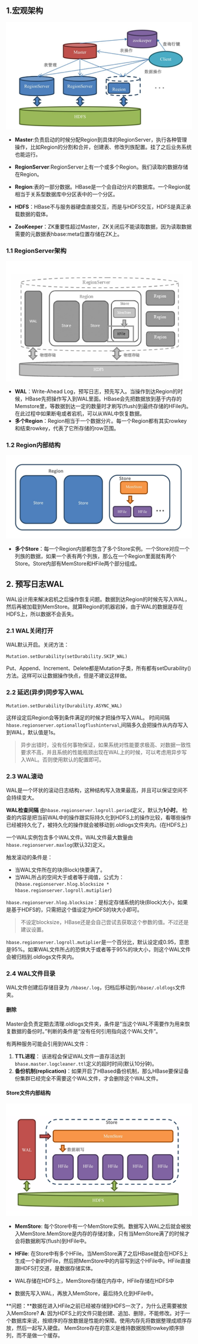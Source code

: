 #
## 1.宏观架构
![](assets/markdown-img-paste-20190428200424980.png)

- **Master**:负责启动的时候分配Region到具体的RegionServer，执行各种管理操作，比如Region的分割和合并，创建表、修改列族配置。挂了之后业务系统也能运行。

- **RegionServer**:RegionServer上有一个或多个Region。我们读取的数据存储在Region。
- **Region**:表的一部分数据。HBase是一个会自动分片的数据库。一个Region就相当于关系型数据库中分区表中的一个分区。

- **HDFS**：HBase不与服务器硬盘直接交互，而是与HDFS交互，HDFS是真正承载数据的载体。

- **ZooKeeper**：ZK重要性超过Master，ZK关闭后不能读取数据，因为读取数据需要的元数据表hbase:meta位置存储在ZK上。

### 1.1 RegionServer架构
![](assets/markdown-img-paste-20190428201536523.png)

- **WAL**：Write-Ahead Log，预写日志，预先写入。当操作到达Region的时候，HBase先把操作写入到WAL里面。HBase会先把数据放到基于内存的Memstore里，等数据到达一定的数量时才刷写(flush)到最终存储的HFile内。在此过程中如果断电或者宕机，可以从WAL中恢复数据。
- **多个Region**：Region相当于一个数据分片。每一个Region都有其实rowkey和结束rowkey，代表了它所存储的row范围。

### 1.2 Region内部结构
![](assets/markdown-img-paste-20190428202132674.png)
  - **多个Store**：每一个Region内部都包含了多个Store实例。一个Store对应一个列族的数据，如果一个表有两个列族，那么在一个Region里面就有两个Store。Store内部有MemStore和HFile两个部分组成。

## 2. 预写日志WAL
                                                          WAL设计用来解决宕机之后操作恢复问题。数据到达Region的时候先写入WAL，然后再被加载到MemStore。就算Region的机器宕掉，由于WAL的数据是存在HDFS上，所以数据不会丢失。

### 2.1 WAL关闭打开
WAL默认开启。关闭方法：
```
Mutation.setDurability(setDurability.SKIP_WAL)

```

Put、Append、Increment、Delete都是Mutation子类，所有都有setDurability()方法。这样可以让数据操作快点，但是不建议这样做。

### 2.2 延迟(异步)同步写入WAL                            

```
Mutation.setDurability(Durability.ASYNC_WAL)
```
这样设定后Region会等到条件满足的时候才把操作写入WAL。
时间间隔`hbase.regionserver.optionallogflushinterval`,间隔多久会把操作从内存写入到WAL，默认值是1s。

>异步出错时，没有任何事物保证，如果系统对性能要求极高、对数据一致性要求不高，并且系统的性能瓶颈出现在WAL上的时候，可以考虑用异步写入WAL。否则使用默认的配置即可。

### 2.3 WAL滚动
WAL是一个环状的滚动日志结构，这种结构写入效果最高，并且可以保证空间不会持续变大。

**WAL检查间隔** 由`hbase.regionserver.logroll.period`定义，默认为**1小时**。
检查的内容是把当前WAL中的操作跟实际持久化到HDFS上的操作比较，看哪些操作已经被持久化了，被持久化的操作就会被移动到.oldlogs文件夹内。(在HDFS上)

一个WAL实例包含多个WAL文件。WAL文件最大数量由`hbase.regionserver.maxlog`(默认32)定义。

触发滚动的条件是：
- 当WAL文件所在的块(Block)快要满了。
- 当WAL所占的空间大于或者等于阈值，公式为：(`hbase.regionserver.hlog.blocksize * hbase.regionserver.logroll.mutiplier`)

                                                `hbase.regionserver.hlog.blocksize`：是标定存储系统的块(Block)大小，如果是基于HDFS的，只需把这个值设定为HDFS的块大小即可。
>不设定blocksize，HBase还是会自己尝试去获取这个参数的值。不过还是建议设置。

`hbase.regionserver.logroll.mutiplier`是一个百分比，默认设定成0.95，意思是95%。如果WAL文件所占的恐惧大于或者等于95%的块大小，则这个WAL文件会被归档到.oldlogs文件夹内。

### 2.4 WAL文件目录
WAL文件创建后存储目录为 `/hbase/.log`，归档后移动到`/hbase/.oldlogs`文件夹。

#### 删除
Master会负责定期去清理.oldlogs文件夹，条件是“当这个WAL不需要作为用来恢复数据的备份时。”判断的条件是“没有任何引用指向这个WAL文件”。

有两种服务可能会引用到WAL文件：
1. **TTL进程**： 该进程会保证WAL文件一直存活达到`bhase.master.logcleaner.ttl`定义的超时时间(默认10分钟)。
2. **备份机制(replication)**：如果开启了HBased备份机制，那么HBase要保证备份集群已经完全不需要这个WAL文件，才会删除这个WAL文件。

#### Store文件内部结构
![](assets/markdown-img-paste-20190428211322958.png)

- **MemStore**: 每个Store中有一个MemStore实例。数据写入WAL之后就会被放入MemStore.MemStore是内存的存储对象，只有当MemStore满了的时候才会将数据刷写(flush)到HFile中。

- **HFile**: 在Store中有多个HFile。当MemStore满了之后HBase就会在HDFS上生成一个新的HFile，然后把MemStore中的内容写到这个HFile中。HFile直接跟HDFS打交道，是数据存储实体。

- WAL存储在HDFS上，MemStore存储在内存中，HFile存储在HDFS中
- 数据先写入WAL，再放入MemStore，最后持久化到HFile中。

**问题：**数据在进入HFile之前已经被存储到HDFS一次了，为什么还需要被放入MemStore?
**A**:
因为HDFS上的文件只能创建、追加、删除，不能修改。对于一个数据库来说，按顺序的存放数据是性能的保障。使用内存先将数据整理成顺序存放，然后一起写入硬盘。
MemStore存在的意义是维持数据按照rowkey顺序排列，而不是做一个缓存。
